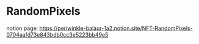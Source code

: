 # RandomPixels
notion page: https://periwinkle-balaur-1a2.notion.site/NFT-RandomPixels-0704aafd73e843bdb0cc3e5223bb49e5
